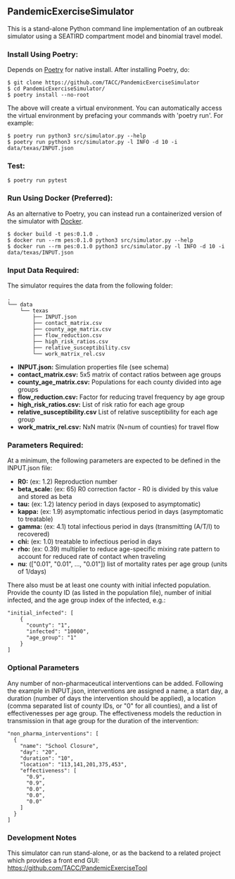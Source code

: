 ## PandemicExerciseSimulator

This is a stand-alone Python command line implementation of an outbreak
simulator using a SEATIRD compartment model and binomial travel model.

### Install Using Poetry:

Depends on [Poetry](https://python-poetry.org/docs/#installation) for native install.
After installing Poetry, do:

```
$ git clone https://github.com/TACC/PandemicExerciseSimulator
$ cd PandemicExerciseSimulator/
$ poetry install --no-root
```

The above will create a virtual environment. You can automatically access the virtual
environment by prefacing your commands with 'poetry run'. For example:

```
$ poetry run python3 src/simulator.py --help
$ poetry run python3 src/simulator.py -l INFO -d 10 -i data/texas/INPUT.json
```

### Test:

```
$ poetry run pytest
```

### Run Using Docker (Preferred):

As an alternative to Poetry, you can instead run a containerized version of the
simulator with [Docker](https://docs.docker.com/engine/install/).

```
$ docker build -t pes:0.1.0 .
$ docker run --rm pes:0.1.0 python3 src/simulator.py --help
$ docker run --rm pes:0.1.0 python3 src/simulator.py -l INFO -d 10 -i data/texas/INPUT.json
```

### Input Data Required:

The simulator requires the data from the following folder:
```
.
└── data
    └── texas
        ├── INPUT.json
        ├── contact_matrix.csv
        ├── county_age_matrix.csv
        ├── flow_reduction.csv
        ├── high_risk_ratios.csv
        ├── relative_susceptibility.csv
        └── work_matrix_rel.csv
```

* **INPUT.json:** Simulation properties file (see schema)
* **contact_matrix.csv:** 5x5 matrix of contact ratios between age groups
* **county_age_matrix.csv:** Populations for each county divided into age groups
* **flow_reduction.csv:** Factor for reducing travel frequency by age group
* **high_risk_ratios.csv:** List of risk ratio for each age group
* **relative_susceptibility.csv** List of relative susceptibility for each age group
* **work_matrix_rel.csv:** NxN matrix (N=num of counties) for travel flow


### Parameters Required:

At a minimum, the following parameters are expected to be defined in the 
INPUT.json file:

* **R0:** (ex: 1.2) Reproduction number
* **beta_scale:** (ex: 65) R0 correction factor - R0 is divided by this value and stored as beta
* **tau:** (ex: 1.2) latency period in days (exposed to asymptomatic)
* **kappa:** (ex: 1.9) asymptomatic infectious period in days (asymptomatic to treatable)
* **gamma:** (ex: 4.1) total infectious period in days (transmitting (A/T/I) to recovered)
* **chi:** (ex: 1.0) treatable to infectious period in days
* **rho:** (ex: 0.39) multiplier to reduce age-specific mixing rate pattern to account for reduced
  rate of contact when traveling
* **nu**: (["0.01", "0.01", ..., "0.01"]) list of mortality rates per age group (units of 1/days)


There also must be at least one county with initial infected population. Provide the
county ID (as listed in the population file), number of initial infected, and the age
group index of the infected, e.g.:
```
"initial_infected": [
    {
      "county": "1",
      "infected": "10000",
      "age_group": "1"
    }
]
```

### Optional Parameters

Any number of non-pharmaceutical interventions can be added. Following the example in
INPUT.json, interventions are assigned a name, a start day, a duration (number of days the
intervention should be applied), a location (comma separated list of county IDs, or "0" for
all counties), and a list of effectivenesses per age group. The effectiveness models the
reduction in transmission in that age group for the duration of the intervention:

```
"non_pharma_interventions": [
  {
    "name": "School Closure",
    "day": "20",
    "duration": "10",
    "location": "113,141,201,375,453",
    "effectiveness": [
      "0.9",
      "0.9",
      "0.0",
      "0.0",
      "0.0"
    ]
  }
]
```

### Development Notes

This simulator can run stand-alone, or as the backend to a related project which provides a
front end GUI: https://github.com/TACC/PandemicExerciseTool
